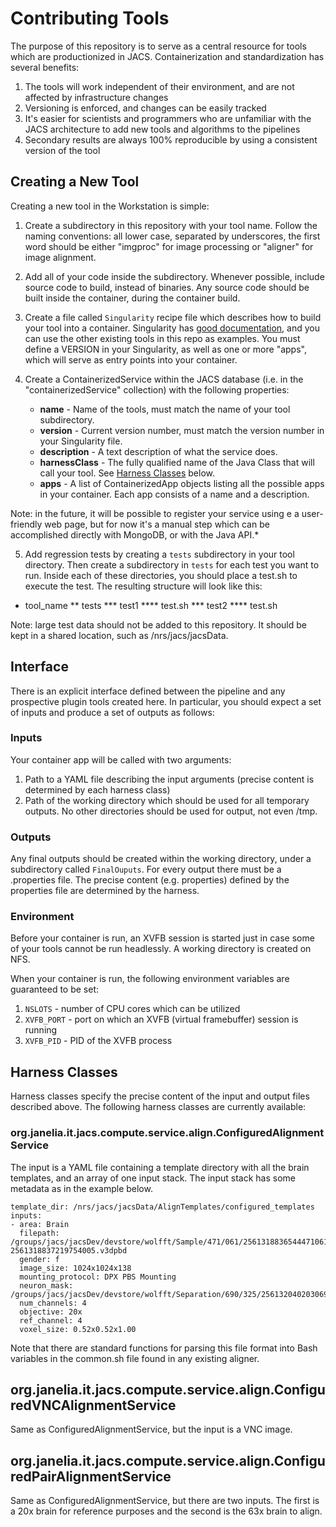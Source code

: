 # Contributing Tools

The purpose of this repository is to serve as a central resource for tools which are productionized in JACS. Containerization and standardization has several benefits:
1. The tools will work independent of their environment, and are not affected by infrastructure changes
2. Versioning is enforced, and changes can be easily tracked
3. It's easier for scientists and programmers who are unfamiliar with the JACS architecture to add new tools and algorithms to the pipelines
4. Secondary results are always 100% reproducible by using a consistent version of the tool

## Creating a New Tool

Creating a new tool in the Workstation is simple:

1. Create a subdirectory in this repository with your tool name. Follow the naming conventions: all lower case, separated by underscores, the first word should be either "imgproc" for image processing or "aligner" for image alignment. 

2. Add all of your code inside the subdirectory. Whenever possible, include source code to build, instead of binaries. Any source code should be built inside the container, during the container build.

3. Create a file called `Singularity` recipe file which describes how to build your tool into a container. Singularity has [good documentation](http://singularity.lbl.gov/docs-recipes), and you can use the other existing tools in this repo as examples. You must define a VERSION in your Singularity, as well as one or more "apps", which will serve as entry points into your container.

4. Create a ContainerizedService within the JACS database (i.e. in the "containerizedService" collection) with the following properties:
    * **name** - Name of the tools, must match the name of your tool subdirectory.
    * **version** - Current version number, must match the version number in your Singularity file.
    * **description** - A text description of what the service does.
    * **harnessClass** - The fully qualified name of the Java Class that will call your tool. See [Harness Classes](#harness-classes) below.
    * **apps** - A list of ContainerizedApp objects listing all the possible apps in your container. Each app consists of a name and a description.

Note: in the future, it will be possible to register your service using e a user-friendly web page, but for now it's a manual step which can be accomplished directly with MongoDB, or with the Java API.*

5. Add regression tests by creating a `tests` subdirectory in your tool directory. Then create a subdirectory in `tests` for each test you want to run. Inside each of these directories, you should place a test.sh to execute the test. The resulting structure will look like this:

* tool_name
** tests
*** test1
**** test.sh
*** test2
**** test.sh

Note: large test data should not be added to this repository. It should be kept in a shared location, such as /nrs/jacs/jacsData.

## Interface

There is an explicit interface defined between the pipeline and any prospective plugin tools created here. In particular, you should expect a set of inputs and produce a set of outputs as follows:

### Inputs
Your container app will be called with two arguments:
1. Path to a YAML file describing the input arguments (precise content is determined by each harness class)
2. Path of the working directory which should be used for all temporary outputs. No other directories should be used for output, not even /tmp. 

### Outputs
Any final outputs should be created within the working directory, under a subdirectory called `FinalOuputs`. For every output there must be a .properties file. The precise content (e.g. properties) defined by the properties file are determined by the harness. 

### Environment
Before your container is run, an XVFB session is started just in case some of your tools cannot be run headlessly. A working directory is created on NFS.

When your container is run, the following environment variables are guaranteed to be set:
1. `NSLOTS` - number of CPU cores which can be utilized
2. `XVFB_PORT` - port on which an XVFB (virtual framebuffer) session is running
3. `XVFB_PID` - PID of the XVFB process

## Harness Classes

Harness classes specify the precise content of the input and output files described above. The following harness classes are currently available:

### org.janelia.it.jacs.compute.service.align.ConfiguredAlignmentService

The input is a YAML file containing a template directory with all the brain templates, and an array of one input stack. The input stack has some metadata as in the example below.

```
template_dir: /nrs/jacs/jacsData/AlignTemplates/configured_templates
inputs:
- area: Brain
  filepath: /groups/jacs/jacsDev/devstore/wolfft/Sample/471/061/2561318836544471061/merge/tile-2561318837219754005.v3dpbd
  gender: f
  image_size: 1024x1024x138
  mounting_protocol: DPX PBS Mounting
  neuron_mask: /groups/jacs/jacsDev/devstore/wolfft/Separation/690/325/2561320402030690325/separate/ConsolidatedLabel.v3dpbd
  num_channels: 4
  objective: 20x
  ref_channel: 4
  voxel_size: 0.52x0.52x1.00
```

Note that there are standard functions for parsing this file format into Bash variables in the common.sh file found in any existing aligner.

## org.janelia.it.jacs.compute.service.align.ConfiguredVNCAlignmentService

Same as ConfiguredAlignmentService, but the input is a VNC image.

## org.janelia.it.jacs.compute.service.align.ConfiguredPairAlignmentService

Same as ConfiguredAlignmentService, but there are two inputs. The first is a 20x brain for reference purposes and the second is the 63x brain to align.

